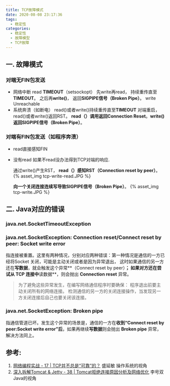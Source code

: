 ```yaml
---
title: TCP故障模式
date: 2020-08-08 23:17:36
tags: 
  - 稳定性
categories: 
  - 稳定性
  - 故障模型
  - TCP故障     
---
```


<p hidden></p>
<!-- more -->

## 一. 故障模式

### 对端无FIN包发送
+ 网络中断
  read **TIMEOUT**（setsockopt）
  先write再read， 持续重传直至**TIMEOUT**。 之后再**write()**， 返回**SIGPIPE信号（Broken Pipe）**。
  write Unreachable
+ 系统奔溃（如断电）
  read()或者write()持续重传直至**TIMEOUT**
  对端重启，read()或者write()返回RST。 **read（）**调用返回**Connection Reset**。**write()**返回**SIGPIPE信号（Broken Pipe）**。

### 对端有FIN包发送（如程序奔溃）
+ read直接感知FIN  
+ 没有read
  如果不read没办法得到TCP对端的响应.

  通过write()产生RST， **read（）**感知**RST（Connection reset by peer）**。 
  {% asset_img tcp-write-read.JPG   %}

  **向一个关闭连接连续写导致SIGPIPE信号（Broken Pipe）**。
  {% asset_img tcp-write.JPG   %}

## 二. Java对应的错误  

### java.net.SocketTimeoutException


### java.net.SocketException: Connection reset/Connect reset by peer: Socket write error
指连接被重置。这里有两种情况，分别对应两种错误：第一种情况是通信的一方已经将Socket 关闭，可能是主动关闭或者是因为异常退出，
这时如果通信的另一方还在**写数据**，就会触发这个异常**（Connect reset by peer）**；
如果对方还在尝试从 TCP 连接中**读数据**，则会抛出 **Connection reset** 异常。

> 为了避免这些异常发生，在编写网络通信程序时要确保：
程序退出前要主动关闭所有的网络连接。
检测通信的另一方的关闭连接操作，当发现另一方关闭连接后自己也要关闭该连接。

### java.net.SocketException: Broken pipe
指通信管道已坏。发生这个异常的场景是，通信的一方在**收到“Connect reset by peer:Socket write error”后**，如果再继续**写数据**则会抛出 **Broken pipe** 异常，解决方法同上。


## 参考:
1. [网络编程实战 - 17 | TCP并不总是“可靠”的？]() 盛延敏   操作系统的视角
2. [深入拆解Tomcat & Jetty -  38 | Tomcat拒绝连接原因分析及网络优化]() 李号双  Java的视角